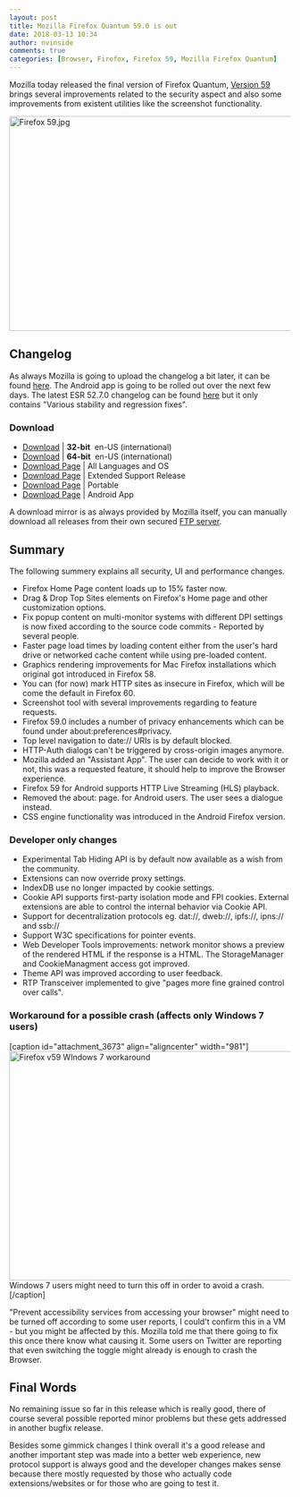 ```yaml
---
layout: post
title: Mozilla Firefox Quantum 59.0 is out
date: 2018-03-13 10:34
author: nvinside
comments: true
categories: [Browser, Firefox, Firefox 59, Mozilla Firefox Quantum]
---
```

Mozilla today released the final version of Firefox Quantum, <a href="https://www.mozilla.org/en-US/firefox/59.0/releasenotes/" target="_blank" rel="noopener">Version 59</a> brings several improvements related to the security aspect and also some improvements from existent utilities like the screenshot functionality.

<img class=" size-full wp-image-3669 aligncenter" src="https://chefkochblog.files.wordpress.com/2018/03/firefox-59.jpg" alt="Firefox 59.jpg" width="768" height="384" />

<!--more-->

<h2>Changelog</h2>

As always Mozilla is going to upload the changelog a bit later, it can be found <a href="https://www.mozilla.org/en-US/firefox/releases/" target="_blank" rel="noopener">here</a>. The Android app is going to be rolled out over the next few days. The latest ESR 52.7.0 changelog can be found <a href="https://www.mozilla.org/en-US/firefox/52.7.0/releasenotes/" target="_blank" rel="noopener">here</a> but it only contains "Various stability and regression fixes".

<h3>Download</h3>

<ul>
    <li><a class="dl" href="https://download-installer.cdn.mozilla.net/pub/firefox/releases/59.0/win32/en-US/Firefox%20Setup%2059.0.exe" target="_blank" rel="external nofollow noopener">Download</a> | <b>32-bit</b>  en-US (international)</li>
    <li><a class="dl" href="https://download-installer.cdn.mozilla.net/pub/firefox/releases/59.0/win64/en-US/Firefox%20Setup%2059.0.exe" target="_blank" rel="external nofollow noopener">Download</a> | <b>64-bit</b>  en-US (international)</li>
    <li><a class="dl" href="https://www.mozilla.org/en-US/firefox/all/" target="_blank" rel="external nofollow noopener">Download Page</a> | All Languages and OS</li>
    <li><a class="dl" href="https://www.mozilla.org/en-US/firefox/organizations/all/" target="_blank" rel="external nofollow noopener">Download Page</a> | Extended Support Release</li>
    <li><a class="dl" href="https://portableapps.com/apps/internet/firefox_portable" target="_blank" rel="external nofollow noopener">Download Page</a> | Portable</li>
    <li><a class="dl" href="https://play.google.com/store/apps/details?id=org.mozilla.firefox" target="_blank" rel="external nofollow noopener">Download Page</a> | Android App</li>
</ul>

A download mirror is as always provided by Mozilla itself, you can manually download all releases from their own secured <a href="https://ftp.mozilla.org/pub/firefox/releases/59.0/" target="_blank" rel="noopener">FTP server</a>.

<h2>Summary</h2>

The following summery explains all security, UI and performance changes.

<ul>
    <li>Firefox Home Page content loads up to 15% faster now.</li>
    <li>Drag &amp; Drop Top Sites elements on Firefox's Home page and other customization options.</li>
    <li>Fix popup content on multi-monitor systems with different DPI settings is now fixed according to the source code commits - Reported by several people.</li>
    <li>Faster page load times by loading content either from the user's hard drive or networked cache content while using pre-loaded content.</li>
    <li>Graphics rendering improvements for Mac Firefox installations which original got introduced in Firefox 58.</li>
    <li>You can (for now) mark HTTP sites as insecure in Firefox, which will be come the default in Firefox 60.</li>
    <li>Screenshot tool with several improvements regarding to feature requests.</li>
    <li>Firefox 59.0 includes a number of privacy enhancements which can be found under about:preferences#privacy.</li>
    <li>Top level navigation to date:// URIs is by default blocked.</li>
    <li>HTTP-Auth dialogs can't be triggered by cross-origin images anymore.</li>
    <li>Mozilla added an "Assistant App". The user can decide to work with it or not, this was a requested feature, it should help to improve the Browser experience.</li>
    <li>Firefox 59 for Android supports HTTP Live Streaming (HLS) playback.</li>
    <li>Removed the about: page. for Android users. The user sees a dialogue instead.</li>
    <li>CSS engine functionality was introduced in the Android Firefox version.</li>
</ul>

<h3>Developer only changes</h3>

<ul>
    <li>Experimental Tab Hiding API is by default now available as a wish from the community.</li>
    <li>Extensions can now override proxy settings.</li>
    <li>IndexDB use no longer impacted by cookie settings.</li>
    <li>Cookie API supports first-party isolation mode and FPI cookies. External extensions are able to control the internal behavior via Cookie API.</li>
    <li>Support for decentralization protocols eg. dat://, dweb://, ipfs://, ipns:// and ssb://</li>
    <li>Support W3C specifications for pointer events.</li>
    <li>Web Developer Tools improvements: network monitor shows a preview of the rendered HTML if the response is a HTML. The StorageManager and CookieManagment access got improved.</li>
    <li>Theme API was improved according to user feedback.</li>
    <li>RTP Transceiver implemented to give "pages more fine grained control over calls".</li>
</ul>

<h3>Workaround for a possible crash (affects only Windows 7 users)</h3>

[caption id="attachment_3673" align="aligncenter" width="981"]<img class=" size-full wp-image-3673 aligncenter" src="https://chefkochblog.files.wordpress.com/2018/03/firefox-v59-windows-7-workaround.png" alt="Firefox v59 WIndows 7 workaround" width="981" height="410" /> Windows 7 users might need to turn this off in order to avoid a crash.[/caption]

"Prevent accessibility services from accessing your browser" might need to be turned off according to some user reports, I could't confirm this in a VM - but you might be affected by this. Mozilla told me that there going to fix this once there know what causing it. Some users on Twitter are reporting that even switching the toggle might already is enough to crash the Browser.

<h2>Final Words</h2>

No remaining issue so far in this release which is really good, there of course several possible reported minor problems but these gets addressed in another bugfix release.

Besides some gimmick changes I think overall it's a good release and another important step was made into a better web experience, new protocol support is always good and the developer changes makes sense because there mostly requested by those who actually code extensions/websites or for those who are going to test it.

&nbsp;

&nbsp;
